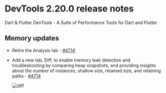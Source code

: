 # DevTools 2.20.0 release notes

Dart & Flutter DevTools - A Suite of Performance Tools for Dart and Flutter

## Memory updates

- Retire the Analysis tab - [#4714](https://github.com/flutter/devtools/pull/4714)
- Add a new tab, Diff, to enable memory leak detection and troubleshooting
by comparing heap snapshots, and providing insights about the number of
instances, shallow size, retained size, and retaining
paths - [#4714](https://github.com/flutter/devtools/pull/4714)

  ![diff]({{site.url}}/development/tools/devtools/release-notes/images-2.20.0/diff.png "Diff in Memory tab")
